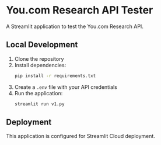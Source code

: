 # You.com Research API Tester

A Streamlit application to test the You.com Research API.

## Local Development

1. Clone the repository
2. Install dependencies:
   ```bash
   pip install -r requirements.txt
   ```
3. Create a `.env` file with your API credentials
4. Run the application:
   ```bash
   streamlit run v1.py
   ```

## Deployment
This application is configured for Streamlit Cloud deployment. 